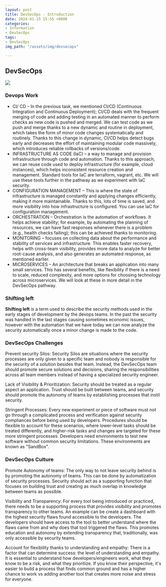 ```yaml
---
layout: post
title: DevSecOps - Introduction
date: 2024-01-15 15:55 +0000
categories:
- Information
- DevSecOps
tags:
- DevSecOps
img_path: "/assets/img/devsecops"

---
```

## DevSecOps

![](image_1.png)

### Devops Work

- CI/ CD – In the previous task, we mentioned CI/CD (Continuous Integration and Continuous Deployment); CI/CD deals with the frequent merging of code and adding testing in an automated manner to perform checks as new code is pushed and merged. We can test code as we push and merge thanks to a new dynamic and routine in deployment, which takes the form of minor code changes systematically and routinely. Thanks to this change in dynamic, CI/CD helps detect bugs early and decreases the effort of maintaining modular code massively, which introduces reliable rollbacks of versions/code.
- INFRASTRUCTURE AS CODE (IaC) – a way to manage and provision infrastructure through code and automation. Thanks to this approach, we can reuse code used to deploy infrastructure (for example, cloud instances), which helps inconsistent resource creation and management. Standard tools for IaC are terraform, vagrant, etc. We will use these tools further in the pathway as we experiment with IaC security.
- CONFIGURATION MANAGEMENT – This is where the state of infrastructure is managed constantly and applying changes efficiently, making it more maintainable. Thanks to this, lots of time is saved, and more visibility into how infrastructure is configured. You can use IaC for configuration management.
- ORCHESTRATION – Orchestration is the automation of workflows. It helps achieve stability; for example, by automating the planning of resources, we can have fast responses whenever there is a problem (e.g., health checks failing); this can be achieved thanks to monitoring.
- MONITORING – focuses on collecting data about the performance and stability of services and infrastructure. This enables faster recovery, helps with cross-team visibility, provides more data to analyze for better root-cause analysis, and also generates an automated response, as mentioned earlier.
- MICROSERVICES – An architecture that breaks an application into many small services. This has several benefits, like flexibility if there is a need to scale, reduced complexity, and more options for choosing technology across microservices. We will look at these in more detail in the DevSecOps pathway.

### Shifting left

**Shifting left** is a term used to describe the security methods used in the early stages of development by the devops teams.
In the past the security was handled in the last stages causing sometimes economic issues, however with the automation that we have today we can now analyze the security automatically once a minor change is made to the code.

### DevSecOps Challenges

Prevent security Silos: Security Silos are situations where the security processes are only given to a specific team and nobody is responsible for the security of a solution besides that team. Instead, the DevSecOps team should promote secure solutions and decisions, sharing the responsibilities across all team members instead of having a specialized security engineer.

Lack of Visibility & Prioritization: Security should be treated as a regular aspect an application. Trust should be built between teams, and security should promote the autonomy of teams by establishing processes that instil security.

Stringent Processes: Every new experiment or piece of software must not go through a complicated process and verification against security compliances before being used by developers. Procedures should be flexible to account for these scenarios, where lower-level tasks should be treated differently, and higher-risk tasks and changes are targeted for these more stringent processes. Developers need environments to test new software without common security limitations. These environments are known as "SandBox". 

### DevSecOps Culture

Promote Autonomy of teams: The only way to not leave security behind is by promoting the autonomy of teams. This can be done by automatization of security processes. Security should act as a supporting function that focuses on building trust and creating as much overlap in knowledge between teams as possible.

Visibility and Transparency: For every tool being introduced or practiced, there needs to be a supporting process that provides visibility and promotes transparency to other teams. An example can be create a dashboard with the highest security flaws found accessible to the developers. The developers should have access to the tool to better understand where the flaws came from and why does that tool triggered the flaws. This promotes education and autonomy by extending transparency that, traditionally, was only accessible by security teams.

Account for flexibility thanks to understanding and empathy:  There is a factor that can determine success: the level of understanding and empathy. It is essential to understand how developers/engineers work, what they know to be a risk, and what they prioritize. If you know their perspective, it's easier to build a process that finds common ground and has a higher chance to work vs adding another tool that creates more noise and stress for everyone.


